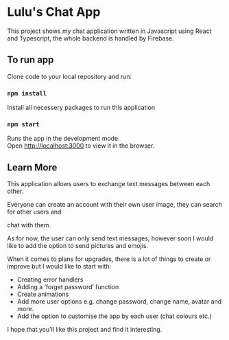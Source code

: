 # Lulu's Chat App

This project shows my chat application written in Javascript using React and Typescript, the whole backend is handled by Firebase.

## To run app

Clone code to your local repository and run:

### `npm install`

Install all necessery packages to run this application

### `npm start`

Runs the app in the development mode.\
Open [http://localhost:3000](http://localhost:3000) to view it in the browser.


## Learn More

This application allows users to exchange text messages between each other. 

Everyone can create an account with their own user image, they can search for other users and

chat with them. 

As for now, the user can only send text messages, however soon I would like to add the option to send pictures and emojis.

When it comes to plans for upgrades, there is a lot of things to create or improve but I would like to start with:

- Creating error handlers
- Adding a ‘forget password’ function
- Create animations
- Add more user options e.g. change password, change name, avatar and more.
- Add the option to customise the app by each user (chat colours etc.)

I hope that you'll like this project and find it interesting.
